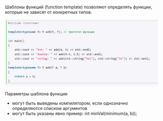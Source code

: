 Шаблоны функций (function template) позволяют определять функции, которые не зависят от конкретных типов.

![](Pasted%20image%2020240107174004.png)

Параметры шаблона функции 
- могут быть выведены компилятором, если однозначно определяются списком аргументов 
- могут быть указаны явно 
пример: int minVal(minimum(a, b));
